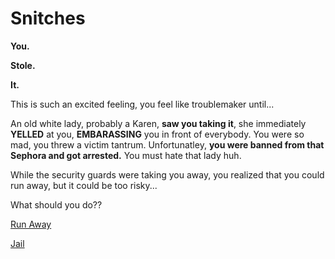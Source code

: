 # Snitches
**You.**

**Stole.**

**It.**

This is such an excited feeling, you feel like troublemaker until...

An old white lady, probably a Karen, **saw you taking it**, she immediately **YELLED** at you, **EMBARASSING** you in front of everybody.  You were so mad, you threw a victim tantrum.  Unfortunatley, **you were banned from that Sephora and got arrested.**  You must hate that lady huh.

While the security guards were taking you away, you realized that you could run away, but it could be too risky...

What should you do??

[Run Away](../sephora/run.md)

[Jail](../sephora/jail.md)
